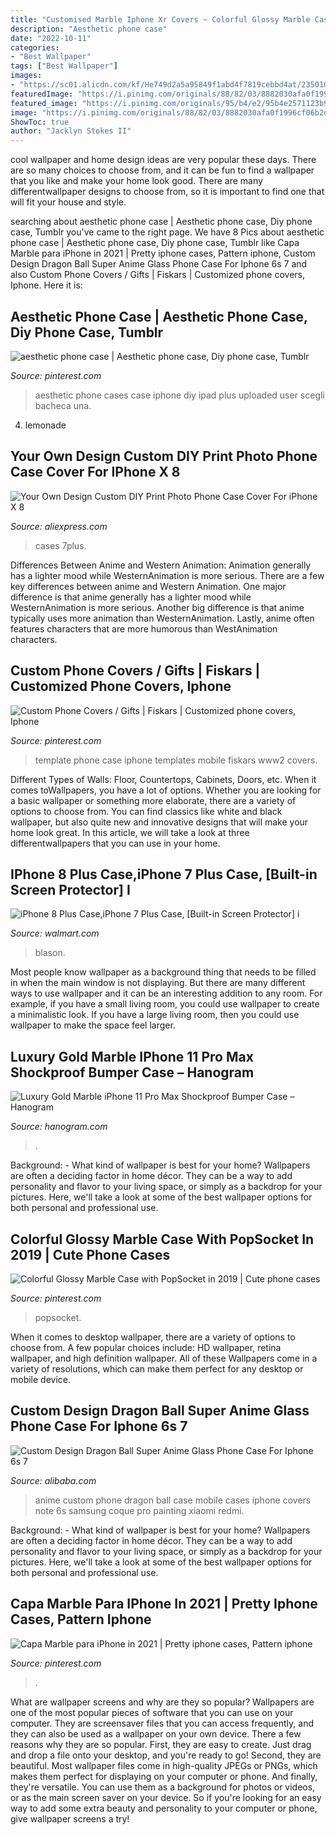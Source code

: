 ```yaml
---
title: "Customised Marble Iphone Xr Covers ~ Colorful Glossy Marble Case With Popsocket In 2019"
description: "Aesthetic phone case"
date: "2022-10-11"
categories:
- "Best Wallpaper"
tags: ["Best Wallpaper"]
images:
- "https://sc01.alicdn.com/kf/He749d2a5a95849f1abd4f7819cebbd4at/235010297/He749d2a5a95849f1abd4f7819cebbd4at.jpg"
featuredImage: "https://i.pinimg.com/originals/88/82/03/8882030afa0f1996cf06b2debe4d60eb.jpg"
featured_image: "https://i.pinimg.com/originals/95/b4/e2/95b4e2571123b92aab50b68baf7b52ab.jpg"
image: "https://i.pinimg.com/originals/88/82/03/8882030afa0f1996cf06b2debe4d60eb.jpg"
ShowToc: true
author: "Jacklyn Stokes II"
---
```



cool wallpaper and home design ideas are very popular these days. There are so many choices to choose from, and it can be fun to find a wallpaper that you like and make your home look good. There are many differentwallpaper designs to choose from, so it is important to find one that will fit your house and style.

	

		
searching about aesthetic phone case | Aesthetic phone case, Diy phone case, Tumblr you've came to the right page. We have 8 Pics about aesthetic phone case | Aesthetic phone case, Diy phone case, Tumblr like Capa Marble para iPhone in 2021 | Pretty iphone cases, Pattern iphone, Custom Design Dragon Ball Super Anime Glass Phone Case For Iphone 6s 7 and also Custom Phone Covers / Gifts | Fiskars | Customized phone covers, Iphone. Here it is:
		
    
## Aesthetic Phone Case | Aesthetic Phone Case, Diy Phone Case, Tumblr

<img loading=lazy src="https://i.pinimg.com/originals/95/b4/e2/95b4e2571123b92aab50b68baf7b52ab.jpg" onerror="this.onerror=null;this.src='https://tse4.mm.bing.net/th?id=OIP.XrWyV2tA_oSYpaENTAuL9AHaJ4&amp;pid=15.1';" alt="aesthetic phone case | Aesthetic phone case, Diy phone case, Tumblr">

_Source: pinterest.com_

>aesthetic phone cases case iphone diy ipad plus uploaded user scegli bacheca una. 

	

4. lemonade 

    
## Your Own Design Custom DIY Print Photo Phone Case Cover For IPhone X 8

<img loading=lazy src="https://ae01.alicdn.com/kf/HTB1r6VgX6DuK1RjSszdq6xGLpXa0/Your-Own-Design-Custom-DIY-Print-Photo-Phone-Case-Cover-For-iPhone-X-8-Plus-7plus.jpg" onerror="this.onerror=null;this.src='https://tse1.mm.bing.net/th?id=OIP.CEm8Npq817W-LtLW_fy4FAHaHa&amp;pid=15.1';" alt="Your Own Design Custom DIY Print Photo Phone Case Cover For iPhone X 8">

_Source: aliexpress.com_

>cases 7plus. 

	

Differences Between Anime and Western Animation: Animation generally has a lighter mood while WesternAnimation is more serious.
There are a few key differences between anime and Western Animation. One major difference is that anime generally has a lighter mood while WesternAnimation is more serious. Another big difference is that anime typically uses more animation than WesternAnimation. Lastly, anime often features characters that are more humorous than WestAnimation characters.

    
## Custom Phone Covers / Gifts | Fiskars | Customized Phone Covers, Iphone

<img loading=lazy src="https://i.pinimg.com/originals/88/82/03/8882030afa0f1996cf06b2debe4d60eb.jpg" onerror="this.onerror=null;this.src='https://tse4.mm.bing.net/th?id=OIP.V6nGcpht35PjaUghBS8i1gAAAA&amp;pid=15.1';" alt="Custom Phone Covers / Gifts | Fiskars | Customized phone covers, Iphone">

_Source: pinterest.com_

>template phone case iphone templates mobile fiskars www2 covers. 

	

Different Types of Walls: Floor, Countertops, Cabinets, Doors, etc.
When it comes toWallpapers, you have a lot of options. Whether you are looking for a basic wallpaper or something more elaborate, there are a variety of options to choose from. You can find classics like white and black wallpaper, but also quite new and innovative designs that will make your home look great. In this article, we will take a look at three differentwallpapers that you can use in your home.

    
## IPhone 8 Plus Case,iPhone 7 Plus Case, [Built-in Screen Protector] I

<img loading=lazy src="https://i5.walmartimages.com/asr/9e1dd794-c61e-4df4-b1e1-f207744e2d1f_1.e2e34a1598164a5d448ec7e59b1a34fe.jpeg" onerror="this.onerror=null;this.src='https://tse2.mm.bing.net/th?id=OIP.cBq3Hza92S70nQxgNwo48gHaHa&amp;pid=15.1';" alt="iPhone 8 Plus Case,iPhone 7 Plus Case, [Built-in Screen Protector] i">

_Source: walmart.com_

>blason. 

	

Most people know wallpaper as a background thing that needs to be filled in when the main window is not displaying. But there are many different ways to use wallpaper and it can be an interesting addition to any room. For example, if you have a small living room, you could use wallpaper to create a minimalistic look. If you have a large living room, then you could use wallpaper to make the space feel larger.

    
## Luxury Gold Marble IPhone 11 Pro Max Shockproof Bumper Case – Hanogram

<img loading=lazy src="https://cdn.shopify.com/s/files/1/1355/5971/products/17_3_96412a38-bb66-46e8-990d-d0a0d0175689_1200x1200.jpg?v=1581924897" onerror="this.onerror=null;this.src='https://tse3.mm.bing.net/th?id=OIP.bBO1DuXb1aigORymIewh1QHaHa&amp;pid=15.1';" alt="Luxury Gold Marble iPhone 11 Pro Max Shockproof Bumper Case – Hanogram">

_Source: hanogram.com_

>. 

	

Background: - What kind of wallpaper is best for your home?
Wallpapers are often a deciding factor in home décor. They can be a way to add personality and flavor to your living space, or simply as a backdrop for your pictures. Here, we'll take a look at some of the best wallpaper options for both personal and professional use.

    
## Colorful Glossy Marble Case With PopSocket In 2019 | Cute Phone Cases

<img loading=lazy src="https://i.pinimg.com/474x/a3/70/07/a37007f597257fb2a07373aa37c602df.jpg" onerror="this.onerror=null;this.src='https://tse2.mm.bing.net/th?id=OIP.uAx9AVEEQCsNs9zLs7QFpQAAAA&amp;pid=15.1';" alt="Colorful Glossy Marble Case with PopSocket in 2019 | Cute phone cases">

_Source: pinterest.com_

>popsocket. 

	

When it comes to desktop wallpaper, there are a variety of options to choose from. A few popular choices include: HD wallpaper, retina wallpaper, and high definition wallpaper. All of these Wallpapers come in a variety of resolutions, which can make them perfect for any desktop or mobile device. 

    
## Custom Design Dragon Ball Super Anime Glass Phone Case For Iphone 6s 7

<img loading=lazy src="https://sc01.alicdn.com/kf/He749d2a5a95849f1abd4f7819cebbd4at/235010297/He749d2a5a95849f1abd4f7819cebbd4at.jpg" onerror="this.onerror=null;this.src='https://tse3.mm.bing.net/th?id=OIP.v3sxiP5DGxDPUgJfCSV2swHaHa&amp;pid=15.1';" alt="Custom Design Dragon Ball Super Anime Glass Phone Case For Iphone 6s 7">

_Source: alibaba.com_

>anime custom phone dragon ball case mobile cases iphone covers note 6s samsung coque pro painting xiaomi redmi. 

	

Background: - What kind of wallpaper is best for your home?
Wallpapers are often a deciding factor in home décor. They can be a way to add personality and flavor to your living space, or simply as a backdrop for your pictures. Here, we'll take a look at some of the best wallpaper options for both personal and professional use.

    
## Capa Marble Para IPhone In 2021 | Pretty Iphone Cases, Pattern Iphone

<img loading=lazy src="https://i.pinimg.com/736x/d9/5c/21/d95c21eda71d623253bbac9fa938a5a9.jpg" onerror="this.onerror=null;this.src='https://tse4.mm.bing.net/th?id=OIP.ergkO48k7RL7XCUehN5HRwHaJ3&amp;pid=15.1';" alt="Capa Marble para iPhone in 2021 | Pretty iphone cases, Pattern iphone">

_Source: pinterest.com_

>. 

	

What are wallpaper screens and why are they so popular?
Wallpapers are one of the most popular pieces of software that you can use on your computer. They are screensaver files that you can access frequently, and they can also be used as a wallpaper on your own device. There a few reasons why they are so popular. First, they are easy to create. Just drag and drop a file onto your desktop, and you're ready to go! Second, they are beautiful. Most wallpaper files come in high-quality JPEGs or PNGs, which makes them perfect for displaying on your computer or phone. And finally, they're versatile. You can use them as a background for photos or videos, or as the main screen saver on your device. So if you're looking for an easy way to add some extra beauty and personality to your computer or phone, give wallpaper screens a try!

